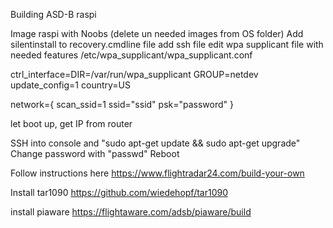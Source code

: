 Building ASD-B raspi 

Image raspi with Noobs (delete un needed images from OS folder) 
Add silentinstall to recovery.cmdline file
add ssh file
edit wpa supplicant file with needed features /etc/wpa_supplicant/wpa_supplicant.conf

ctrl_interface=DIR=/var/run/wpa_supplicant GROUP=netdev
update_config=1
country=US

network={
scan_ssid=1
ssid="ssid"
psk="password"
}


let boot up, get IP from router

SSH into console and "sudo apt-get update && sudo apt-get upgrade" 
Change password with "passwd" 
Reboot

Follow instructions here https://www.flightradar24.com/build-your-own

Install tar1090 https://github.com/wiedehopf/tar1090

install piaware https://flightaware.com/adsb/piaware/build
